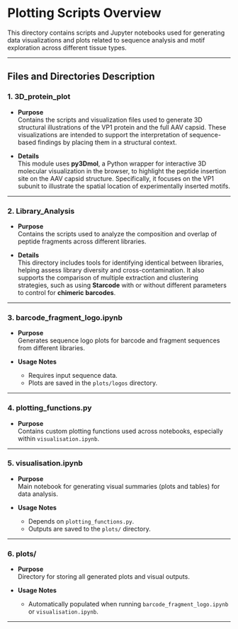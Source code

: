 # Plotting Scripts Overview

This directory contains scripts and Jupyter notebooks used for generating data visualizations and plots related to sequence analysis and motif exploration across different tissue types.

---

## Files and Directories Description

### 1. **3D_protein_plot**
- **Purpose**  
  Contains the scripts and visualization files used to generate 3D structural illustrations of the VP1 protein and the full AAV capsid. These visualizations are intended to support the interpretation of sequence-based findings by placing them in a structural context.

- **Details**  
  This module uses **py3Dmol**, a Python wrapper for interactive 3D molecular visualization in the browser, to highlight the peptide insertion site on the AAV capsid structure. Specifically, it focuses on the VP1 subunit to illustrate the spatial location of experimentally inserted motifs.

---

### 2. **Library_Analysis**
- **Purpose**  
  Contains the scripts used to analyze the composition and overlap of peptide fragments across different libraries.

- **Details**  
  This directory includes tools for identifying identical between libraries, helping assess library diversity and cross-contamination. It also supports the comparison of multiple extraction and clustering strategies, such as using **Starcode** with or without different parameters to control for **chimeric barcodes**.

---

### 3. **barcode_fragment_logo.ipynb**  
- **Purpose**  
  Generates sequence logo plots for barcode and fragment sequences from different libraries.

- **Usage Notes**  
  - Requires input sequence data.
  - Plots are saved in the `plots/logos` directory.

---

### 4. **plotting_functions.py**  
- **Purpose**  
  Contains custom plotting functions used across notebooks, especially within `visualisation.ipynb`.

---

### 5. **visualisation.ipynb**  
- **Purpose**  
  Main notebook for generating visual summaries (plots and tables) for data analysis.

- **Usage Notes**  
  - Depends on `plotting_functions.py`.
  - Outputs are saved to the `plots/` directory.

---

### 6. **plots/**  
- **Purpose**  
  Directory for storing all generated plots and visual outputs.

- **Usage Notes**  
  - Automatically populated when running `barcode_fragment_logo.ipynb` or `visualisation.ipynb`.

---
